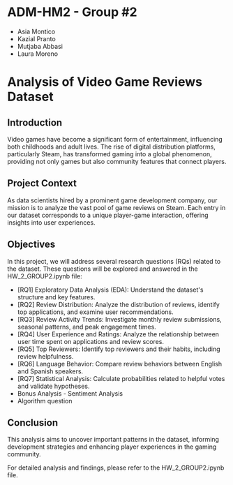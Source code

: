 # ADM-HM2 - Group #2

* Asia Montico
* Kazial Pranto
* Mutjaba Abbasi
* Laura Moreno

# Analysis of Video Game Reviews Dataset

## Introduction
Video games have become a significant form of entertainment, influencing both childhoods and adult lives. The rise of digital distribution platforms, particularly Steam, has transformed gaming into a global phenomenon, providing not only games but also community features that connect players.

## Project Context
As data scientists hired by a prominent game development company, our mission is to analyze the vast pool of game reviews on Steam. Each entry in our dataset corresponds to a unique player-game interaction, offering insights into user experiences.

## Objectives
In this project, we will address several research questions (RQs) related to the dataset. These questions will be explored and answered in the HW_2_GROUP2.ipynb file:

* [RQ1] Exploratory Data Analysis (EDA): Understand the dataset's structure and key features.
* [RQ2] Review Distribution: Analyze the distribution of reviews, identify top applications, and examine user recommendations.
* [RQ3] Review Activity Trends: Investigate monthly review submissions, seasonal patterns, and peak engagement times.
* [RQ4] User Experience and Ratings: Analyze the relationship between user time spent on applications and review scores.
* [RQ5] Top Reviewers: Identify top reviewers and their habits, including review helpfulness.
* [RQ6] Language Behavior: Compare review behaviors between English and Spanish speakers.
* [RQ7] Statistical Analysis: Calculate probabilities related to helpful votes and validate hypotheses.
* Bonus Analysis - Sentiment Analysis
* Algorithm question
   
## Conclusion
This analysis aims to uncover important patterns in the dataset, informing development strategies and enhancing player experiences in the gaming community.

For detailed analysis and findings, please refer to the HW_2_GROUP2.ipynb file.
